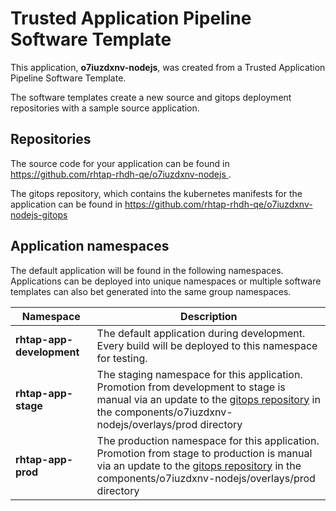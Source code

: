 # Trusted Application Pipeline Software Template

This application, **o7iuzdxnv-nodejs**, was created from a Trusted Application Pipeline Software Template.

The software templates create a new source and gitops deployment repositories with a sample source application. 

## Repositories

The source code for your application can be found in [https://github.com/rhtap-rhdh-qe/o7iuzdxnv-nodejs ](https://github.com/rhtap-rhdh-qe/o7iuzdxnv-nodejs ).
 
The gitops repository, which contains the kubernetes manifests for the application can be found in 
[https://github.com/rhtap-rhdh-qe/o7iuzdxnv-nodejs-gitops ](https://github.com/rhtap-rhdh-qe/o7iuzdxnv-nodejs-gitops ) 

## Application namespaces 

The default application will be found in the following namespaces. Applications can be deployed into unique namespaces or multiple software templates can also bet generated into the same group namespaces.  

|  Namespace   |  Description   |  
| -------- | -------- |   
| **rhtap-app-development** | The default application during development. Every build will be deployed to this namespace for testing. | 
| **rhtap-app-stage** | The staging namespace for this application. Promotion from development to stage is manual via an update to the [gitops repository](https://github.com/rhtap-rhdh-qe/o7iuzdxnv-nodejs-gitops ) in the components/o7iuzdxnv-nodejs/overlays/prod directory |  
| **rhtap-app-prod** | The production namespace for this application. Promotion from stage to production is manual via an update to the [gitops repository](https://github.com/rhtap-rhdh-qe/o7iuzdxnv-nodejs-gitops ) in the components/o7iuzdxnv-nodejs/overlays/prod directory | 